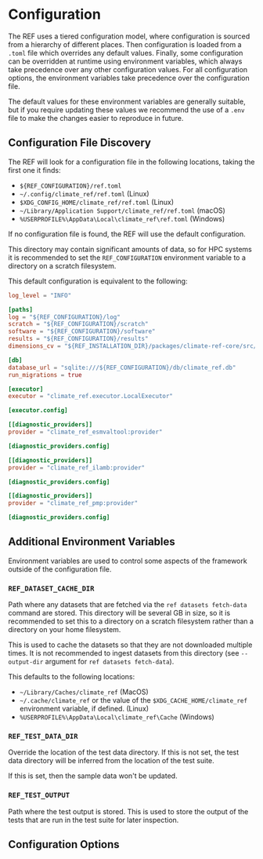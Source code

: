 # Configuration

The REF uses a tiered configuration model,
where configuration is sourced from a hierarchy of different places.
Then configuration is loaded from a `.toml` file which overrides any default values.
Finally, some configuration can be overridden at runtime using environment variables,
which always take precedence over any other configuration values.
For all configuration options, the environment variables take precedence over the configuration file.

The default values for these environment variables are generally suitable,
but if you require updating these values we recommend the use of a `.env` file
to make the changes easier to reproduce in future.

## Configuration File Discovery

The REF will look for a configuration file in the following locations, taking the first one it finds:

* `${REF_CONFIGURATION}/ref.toml`
* `~/.config/climate_ref/ref.toml` (Linux)
*  `$XDG_CONFIG_HOME/climate_ref/ref.toml` (Linux)
* `~/Library/Application Support/climate_ref/ref.toml` (macOS)
* `%USERPROFILE%\AppData\Local\climate_ref\ref.toml` (Windows)

If no configuration file is found, the REF will use the default configuration.

This directory may contain significant amounts of data,
so for HPC systems it is recommended to set the `REF_CONFIGURATION` environment variable to a directory on a scratch filesystem.

This default configuration is equivalent to the following:

```toml
log_level = "INFO"

[paths]
log = "${REF_CONFIGURATION}/log"
scratch = "${REF_CONFIGURATION}/scratch"
software = "${REF_CONFIGURATION}/software"
results = "${REF_CONFIGURATION}/results"
dimensions_cv = "${REF_INSTALLATION_DIR}/packages/climate-ref-core/src/climate_ref_core/pycmec/cv_cmip7_aft.yaml"

[db]
database_url = "sqlite:///${REF_CONFIGURATION}/db/climate_ref.db"
run_migrations = true

[executor]
executor = "climate_ref.executor.LocalExecutor"

[executor.config]

[[diagnostic_providers]]
provider = "climate_ref_esmvaltool:provider"

[diagnostic_providers.config]

[[diagnostic_providers]]
provider = "climate_ref_ilamb:provider"

[diagnostic_providers.config]

[[diagnostic_providers]]
provider = "climate_ref_pmp:provider"

[diagnostic_providers.config]
```

## Additional Environment Variables

Environment variables are used to control some aspects of the framework
outside of the configuration file.

### `REF_DATASET_CACHE_DIR`

Path where any datasets that are fetched via the `ref datasets fetch-data` command are stored.
This directory will be several GB in size,
so it is recommended to set this to a directory on a scratch filesystem
rather than a directory on your home filesystem.

This is used to cache the datasets so that they are not downloaded multiple times.
It is not recommended to ingest datasets from this directory (see `--output-dir` argument for `ref datasets fetch-data`).

This defaults to the following locations:
* `~/Library/Caches/climate_ref` (MacOS)
* `~/.cache/climate_ref` or the value of the `$XDG_CACHE_HOME/climate_ref`
  environment variable, if defined. (Linux)
* `%USERPROFILE%\AppData\Local\climate_ref\Cache` (Windows)

### `REF_TEST_DATA_DIR`

Override the location of the test data directory.
If this is not set, the test data directory will be inferred from the location of the test suite.

If this is set, then the sample data won't be updated.

### `REF_TEST_OUTPUT`

Path where the test output is stored.
This is used to store the output of the tests that are run in the test suite for later inspection.


## Configuration Options


<!-- This file is appended to by gen_config_stubs.py -->
